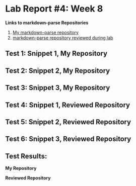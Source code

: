 # Lab Report #4: Week 8

**Links to markdown-parse Repositories**

1. [My markdown-parse repository](https://github.com/kathyychenn/markdown-parse.git)
2. [markdown-parse repository reviewed during lab](https://github.com/kathyychenn/MarkDownParse.git)

## Test 1: Snippet 1, My Repository

## Test 2: Snippet 2, My Repository

## Test 3: Snippet 3, My Repository

## Test 4: Snippet 1, Reviewed Repository

## Test 5: Snippet 2, Reviewed Repository

## Test 6: Snippet 3, Reviewed Repository

## Test Results:
**My Repository**

**Reviewed Repository**